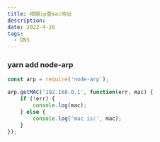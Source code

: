 ```yaml
---
title: 根据ip查mac地址
description: 
date: 2022-4-26
tags:
  - DNS
---
```

### yarn add node-arp
```javascript
const arp = require('node-arp');

arp.getMAC('192.168.0.1', function(err, mac) {
    if (!err) {
        console.log(mac);
    } else {
        console.log('mac is:', mac);
    }
});
```